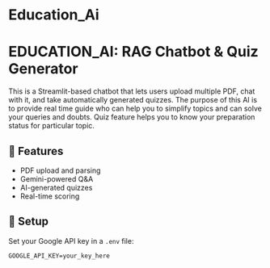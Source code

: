 # Education_Ai
# EDUCATION_AI: RAG Chatbot & Quiz Generator

This is a Streamlit-based chatbot that lets users upload multiple PDF, chat with it, and take automatically generated quizzes.
The purpose of this AI is to provide real time guide who can help you to simplify topics and can solve your queries and doubts. Quiz feature helps you to know your preparation status for particular topic.

## 🚀 Features
- PDF upload and parsing
- Gemini-powered Q&A
- AI-generated quizzes
- Real-time scoring

## 🔑 Setup

Set your Google API key in a `.env` file:

```env
GOOGLE_API_KEY=your_key_here

